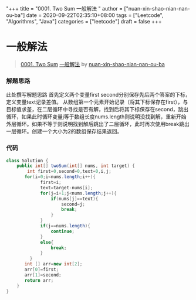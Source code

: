 "+++
title = "0001. Two Sum 一般解法 "
author = ["nuan-xin-shao-nian-nan-ou-ba"]
date = 2020-09-22T02:35:10+08:00
tags = ["Leetcode", "Algorithms", "Java"]
categories = ["leetcode"]
draft = false
+++

# 一般解法

> [0001. Two Sum](https://leetcode-cn.com/problems/two-sum/)
> [一般解法](https://leetcode-cn.com/problems/two-sum/solution/yi-ban-jie-fa-by-nuan-xin-shao-nian-nan-ou-ba/) by [nuan-xin-shao-nian-nan-ou-ba](https://leetcode-cn.com/u/nuan-xin-shao-nian-nan-ou-ba/)

### 解题思路
此处撰写解题思路
首先定义两个变量first second分别保存先后两个答案的下标，定义变量text记录差值。
从数组第一个元素开始记录（将其下标保存在first），与目标值求差，在二层循环中寻找是否有解，找到后将其下标保存在second，跳出循环，如果此时循环变量j等于数组长度nums.length则说明没找到解，重新开始外层循环。如果不等于则说明找到解后跳出了二层循环，此时再次使用break跳出一层循环。创建一个大小为2的数组保存结果返回。
### 代码

```java
class Solution {
    public int[] twoSum(int[] nums, int target) {
        int first=0,second=0,text=0,i,j;
       for(i=0;i<nums.length;i++){
             first=i;
             text=target-nums[i];
             for(j=i+1;j<nums.length;j++){
                 if(nums[j]==text){
                     second=j;
                     break;
                 }
             }
             if(j==nums.length){
                 continue;
             }
             else{
                 break;
             }
         }
       int [] arr=new int[2];
       arr[0]=first;
       arr[1]=second;
       return arr;
    }
}
```